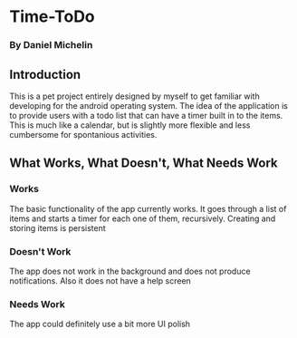 # Time-ToDo
### By Daniel Michelin

## Introduction
This is a pet project entirely designed by myself to get familiar with developing for the android operating system. The idea of the application is to provide users with a todo list that can have a timer built in to the items. This is much like a calendar, but is slightly more flexible and less cumbersome for spontanious activities.
## What Works, What Doesn't, What Needs Work
### Works
The basic functionality of the app currently works. It goes through a list of items and starts a timer for each one of them, recursively. Creating and storing items is persistent
### Doesn't Work
The app does not work in the background and does not produce notifications. Also it does not have a help screen
### Needs Work
The app could definitely use a bit more UI polish

